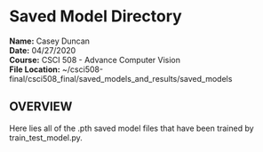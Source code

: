 <h1>Saved Model Directory</h1>

**Name:** Casey Duncan <br />
**Date:** 04/27/2020 <br />
**Course:** CSCI 508 - Advance Computer Vision <br />
**File Location:** ~/csci508-final/csci508_final/saved_models_and_results/saved_models

<h2>OVERVIEW</h2>

Here lies all of the .pth saved model files that have been trained by train_test_model.py.
